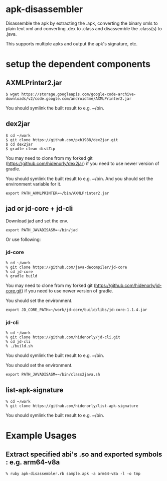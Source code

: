 # apk-disassembler

Disassemble the apk by extracting the .apk, converting the binary xmls to plain text xml and converting .dex to .class and disassemble the .class(s) to .java.

This supports multiple apks and output the apk's signature, etc.

# setup the dependent components

## AXMLPrinter2.jar

```
$ wget https://storage.googleapis.com/google-code-archive-downloads/v2/code.google.com/android4me/AXMLPrinter2.jar
```

You should symlink the built result to e.g. ~/bin.


## dex2jar

```
$ cd ~/work
$ git clone https://github.com/pxb1988/dex2jar.git
$ cd dex2jar
$ gradle clean distZip
```

You may need to clone from my forked git (https://github.com/hidenorly/dex2jar) if you need to use newer version of gradle.

You should symlink the built result to e.g. ~/bin.
And you should set the environment variable for it.

```.zprofile
export PATH_AXMLPRINTER=~/bin/AXMLPrinter2.jar
```

## jad or jd-core + jd-cli

Download jad and set the env.

```.zprofile
export PATH_JAVADISASM=~/bin/jad
```

Or use following:

### jd-core

```
% cd ~/work
% git clone https://github.com/java-decompiler/jd-core
% cd jd-core
% gradle build
```

You may need to clone from my forked git (https://github.com/hidenorly/jd-core.git) if you need to use newer version of gradle.

You should set the environment.

```.zprofile
export JD_CORE_PATH=~/work/jd-core/build/libs/jd-core-1.1.4.jar
```

### jd-cli

```
% cd ~/work
% git clone https://github.com/hidenorly/jd-cli.git
% cd jd-cli
% ./build.sh
```

You should symlink the built result to e.g. ~/bin.

You should set the environment.
```.zprofile
export PATH_JAVADISASM=~/bin/class2java.sh
```

## list-apk-signature

```
% cd ~/work
% git clone https://github.com/hidenorly/list-apk-signature
```

You should symlink the built result to e.g. ~/bin.



# Example Usages

## Extract specified abi's .so and exported symbols : e.g. arm64-v8a

```
% ruby apk-disassembler.rb sample.apk -a arm64-v8a -l -o tmp
```
